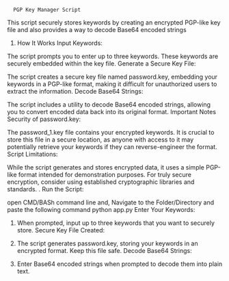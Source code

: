       PGP Key Manager Script


This script securely stores keywords by creating an encrypted PGP-like key file and also provides a way to decode Base64 encoded strings


1. How It Works
Input Keywords:

The script prompts you to enter up to three keywords. These keywords are securely embedded within the key file.
Generate a Secure Key File:

The script creates a secure key file named password.key, embedding your keywords in a PGP-like format, making it difficult for unauthorized users to extract the information.
Decode Base64 Strings:

The script includes a utility to decode Base64 encoded strings, allowing you to convert encoded data back into its original format.
Important Notes
Security of password.key:

The password_1.key file contains your encrypted keywords. It is crucial to store this file in a secure location, as anyone with access to it may potentially retrieve your keywords if they can reverse-engineer the format.
Script Limitations:

While the script generates and stores encrypted data, it uses a simple PGP-like format intended for demonstration purposes. For truly secure encryption, consider using established cryptographic libraries and standards.
.
Run the Script:

open CMD/BASh command line and, Navigate to the Folder/Directory and paste the following command 
python app.py
Enter Your Keywords:

1. When prompted, input up to three keywords that you want to securely store.
Secure Key File Created:

2. The script generates password.key, storing your keywords in an encrypted format. Keep this file safe.
Decode Base64 Strings:

3. Enter Base64 encoded strings when prompted to decode them into plain text.




